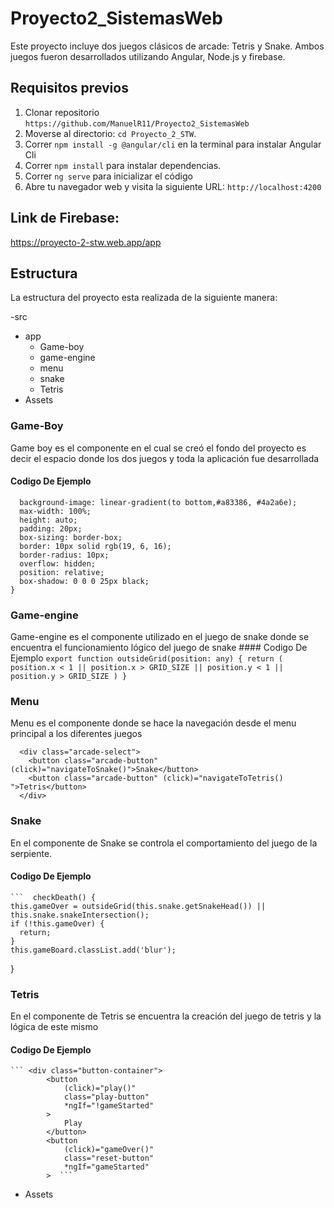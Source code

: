 # Proyecto2_SistemasWeb
Este proyecto incluye dos juegos clásicos de arcade: Tetris y Snake. Ambos juegos fueron desarrollados utilizando Angular, Node.js y firebase. 
## Requisitos previos
1. Clonar repositorio `https://github.com/ManuelR11/Proyecto2_SistemasWeb`
2. Moverse al directorio: `cd Proyecto_2_STW`.<br />
3. Correr `npm install -g @angular/cli` en la terminal para instalar Angular Cli
4. Correr `npm install` para instalar dependencias.<br />
5. Correr `ng serve` para inicializar el código
6. Abre tu navegador web y visita la siguiente URL: `http://localhost:4200`
## Link de Firebase:

https://proyecto-2-stw.web.app/app
## Estructura
La estructura del proyecto esta realizada de la siguiente manera:

-src
  - app
    - Game-boy
    - game-engine
    - menu
    - snake
    - Tetris
  - Assets
### Game-Boy
  Game boy es el componente en el cual se creó el fondo del proyecto es decir el espacio donde los dos juegos y toda la aplicación fue desarrollada
  #### Codigo De Ejemplo
  ```.arcade-screen {
    background-image: linear-gradient(to bottom,#a83386, #4a2a6e);
    max-width: 100%;
    height: auto;
    padding: 20px;
    box-sizing: border-box;
    border: 10px solid rgb(19, 6, 16);
    border-radius: 10px;
    overflow: hidden;
    position: relative;
    box-shadow: 0 0 0 25px black;
  } 
  ```
### Game-engine
  Game-engine es el componente utilizado en el juego de snake donde se encuentra el funcionamiento lógico del juego de snake
    #### Codigo De Ejemplo
      ```export function outsideGrid(position: any) {
  return (
    position.x < 1 || position.x > GRID_SIZE ||
    position.y < 1 || position.y > GRID_SIZE
  )
}  ```
### Menu
  Menu es el componente donde se hace la navegación desde el menu principal a los diferentes juegos
  
  
```  </div> 
  <div class="arcade-select">
    <button class="arcade-button" (click)="navigateToSnake()">Snake</button>
    <button class="arcade-button" (click)="navigateToTetris() ">Tetris</button>
  </div>  
  ```
### Snake
En el componente de Snake se controla el comportamiento del juego de la serpiente.
  #### Codigo De Ejemplo
    ```  checkDeath() {
    this.gameOver = outsideGrid(this.snake.getSnakeHead()) || this.snake.snakeIntersection();
    if (!this.gameOver) {
      return;
    }
    this.gameBoard.classList.add('blur');
  }

### Tetris
En el componente de Tetris se encuentra la creación del juego de tetris y la lógica de este mismo
  #### Codigo De Ejemplo
    ``` <div class="button-container">
            <button
                (click)="play()"
                class="play-button"
                *ngIf="!gameStarted"
            >
                Play
            </button>
            <button
                (click)="gameOver()"
                class="reset-button"
                *ngIf="gameStarted"
            >  ```
  - Assets


